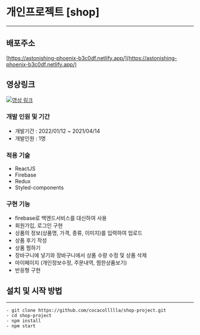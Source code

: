 # 개인프로젝트 [shop]
---

## 배포주소

[https://astonishing-phoenix-b3c0df.netlify.app/](https://astonishing-phoenix-b3c0df.netlify.app/)

## 영상링크

[![영상 링크](https://img.youtube.com/vi/n8oG_LgtOIU/0.jpg)](https://youtu.be/n8oG_LgtOIU?t=0s) 

### 개발 인원 및 기간

- 개발기간 : 2022/01/12 ~ 2021/04/14
- 개발인원 : 1명

### 적용 기술
- ReactJS
- Firebase
- Redux
- Styled-components


### 구현 기능
- firebase로 백엔드서비스를 대신하여 사용
- 회원가입, 로그인 구현
- 상품의 정보(상품명, 가격, 종류, 이미지)를 입력하여 업로드
- 상품 후기 작성
- 상품 찜하기 
- 장바구니에 넣기와 장바구니에서 상품 수량 수정 및 상품 삭제 
- 마이페이지 (개인정보수정, 주문내역, 찜한상품보기) 
- 반응형 구현



## 설치 및 시작 방법
---
```
- git clone https://github.com/cocacollllla/shop-project.git
- cd shop-project
- npm install
- npm start
```
    
    
